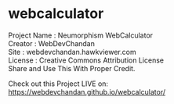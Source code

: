 # webcalculator

  Project Name : Neumorphism WebCalculator       
  Creator : WebDevChandan 		                     
  Site : webdevchandan.hawkviewer.com              
  License : Creative Commons Attribution License   
  Share and Use This With Proper Credit. 

Check out this Project LIVE on: https://webdevchandan.github.io/webcalculator/
